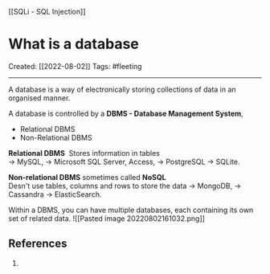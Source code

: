 [[SQLi - SQL Injection]]

# What is a database
Created:  [[2022-08-02]]
Tags: #fleeting 

---
A database is a way of electronically storing collections of data in an organised manner. 

A database is controlled by a 
**DBMS - Database Management System**, 
- Relational DBMS
- Non-Relational DBMS 

**Relational DBMS**  
Stores information in tables  
-> MySQL, 
-> Microsoft SQL Server, Access, 
-> PostgreSQL 
-> SQLite. 

**Non-relational DBMS** sometimes called **NoSQL**  
Desn't use tables, columns and rows to store the data
-> MongoDB, 
-> Cassandra 
-> ElasticSearch.


Within a DBMS, you can have multiple databases, each containing its own set of related data. 
![[Pasted image 20220802161032.png]]











## References
1. 